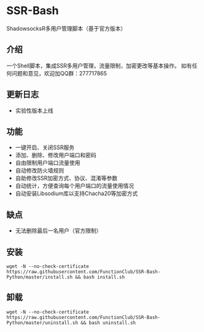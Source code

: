 # SSR-Bash #
ShadowsocksR多用户管理脚本（基于官方版本）

## 介绍 ##
一个Shell脚本，集成SSR多用户管理，流量限制，加密更改等基本操作。
如有任何问题和意见，欢迎加QQ群：277717865

## 更新日志 ##
- 实验性版本上线

## 功能 ##
- 一键开启、关闭SSR服务
- 添加、删除、修改用户端口和密码
- 自由限制用户端口流量使用
- 自动修改防火墙规则
- 自助修改SSR加密方式、协议、混淆等参数
- 自动统计，方便查询每个用户端口的流量使用情况
- 自动安装Libsodium库以支持Chacha20等加密方式

## 缺点 ##
- 无法删除最后一名用户（官方限制）

## 安装 ##
    wget -N --no-check-certificate https://raw.githubusercontent.com/FunctionClub/SSR-Bash-Python/master/install.sh && bash install.sh

## 卸载 ##
    wget -N --no-check-certificate https://raw.githubusercontent.com/FunctionClub/SSR-Bash-Python/master/uninstall.sh && bash uninstall.sh

